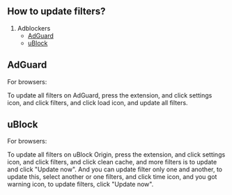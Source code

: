 ## How to update filters?

1. Adblockers
   - [AdGuard](#adguard)
   - [uBlock](#ublock)   
   
## AdGuard

For browsers:

To update all filters on AdGuard, press the extension, and click settings icon, and click filters, and click load icon, and update all filters.

## uBlock

For browsers:

To update all filters on uBlock Origin, press the extension, and click settings icon, and click filters, and click clean cache, and more filters is to update and click "Update now". And you can update filter only one and another, to update this, select another or one filters, and click time icon, and you got warning icon, to update filters, click "Update now".
